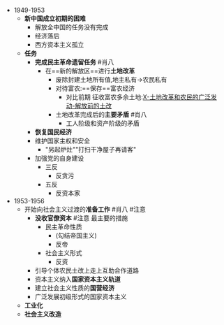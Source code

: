 - 1949-1953
	- **新中国成立初期的困难**
		- 解放全中国的任务没有完成
		- 经济落后
		- 西方资本主义孤立
	- **任务**
		- **完成民主革命遗留任务** #肖八 
			- 在==新的解放区==进行**土地改革**
				- 废除封建土地所有值,地主私有->农民私有
				- 对待富农:==保存==富农经济
					- 对比前期 征收富农多余土地:[X-土地改革和农民的广泛发动-解放前的土改](X-土地改革和农民的广泛发动-解放前的土改.md)
				- 土地改革完成后的**主要矛盾** #肖八 
					- 工人阶级和资产阶级的矛盾
		- **恢复国民经济**
		- 维护国家主权和安全
			- "另起炉灶""打扫干净屋子再请客"
		- 加强党的自身建设
			- 三反
				- 反贪污
			- 五反
				- 反资本家
- 1953-1956
	- 开始向社会主义过渡的**准备工作** #肖八 #注意 
		- **没收官僚资本** #注意 最主要的措施
			- 民主革命性质
				- (勾结帝国主义)
				- 反帝
			- 社会主义形式
				- 反资
		- 引导个体农民土改上走上互助合作道路
		- 资本主义纳入**国家资本主义轨道**
		- 建立社会主义性质的**国营经济**
		- 广泛发展初级形式的国家资本主义
	- **工业化**
	- **社会主义改造**
